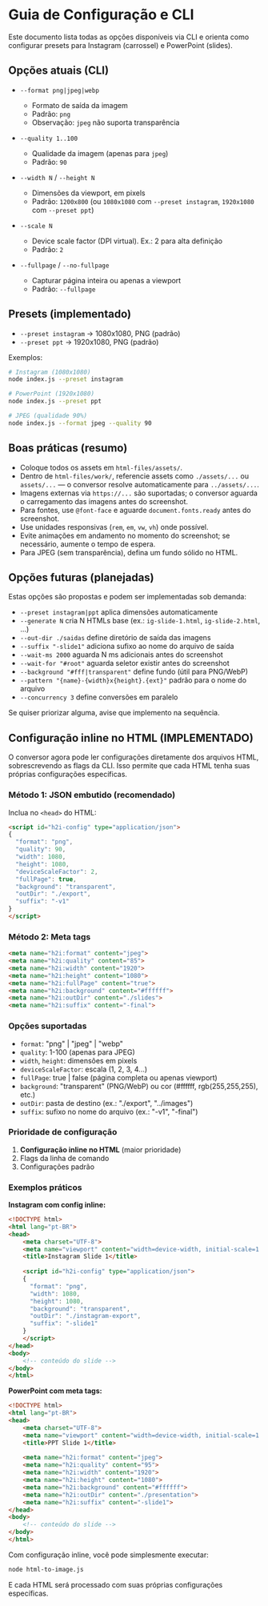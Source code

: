 # Guia de Configuração e CLI

Este documento lista todas as opções disponíveis via CLI e orienta como configurar presets para Instagram (carrossel) e PowerPoint (slides).

## Opções atuais (CLI)

- `--format png|jpeg|webp`
  - Formato de saída da imagem
  - Padrão: `png`
  - Observação: `jpeg` não suporta transparência

- `--quality 1..100`
  - Qualidade da imagem (apenas para `jpeg`)
  - Padrão: `90`

- `--width N` / `--height N`
  - Dimensões da viewport, em pixels
  - Padrão: `1200x800` (ou `1080x1080` com `--preset instagram`, `1920x1080` com `--preset ppt`)

- `--scale N`
  - Device scale factor (DPI virtual). Ex.: 2 para alta definição
  - Padrão: `2`

- `--fullpage` / `--no-fullpage`
  - Capturar página inteira ou apenas a viewport
  - Padrão: `--fullpage`

## Presets (implementado)

- `--preset instagram` → 1080x1080, PNG (padrão)
- `--preset ppt` → 1920x1080, PNG (padrão)

Exemplos:

```bash
# Instagram (1080x1080)
node index.js --preset instagram

# PowerPoint (1920x1080)
node index.js --preset ppt

# JPEG (qualidade 90%)
node index.js --format jpeg --quality 90
```

## Boas práticas (resumo)

- Coloque todos os assets em `html-files/assets/`.
- Dentro de `html-files/work/`, referencie assets como `./assets/...` ou `assets/...` — o conversor resolve automaticamente para `../assets/...`.
- Imagens externas via `https://...` são suportadas; o conversor aguarda o carregamento das imagens antes do screenshot.
- Para fontes, use `@font-face` e aguarde `document.fonts.ready` antes do screenshot.
- Use unidades responsivas (`rem`, `em`, `vw`, `vh`) onde possível.
- Evite animações em andamento no momento do screenshot; se necessário, aumente o tempo de espera.
- Para JPEG (sem transparência), defina um fundo sólido no HTML.

## Opções futuras (planejadas)

Estas opções são propostas e podem ser implementadas sob demanda:

- `--preset instagram|ppt` aplica dimensões automaticamente
- `--generate N` cria N HTMLs base (ex.: `ig-slide-1.html`, `ig-slide-2.html`, ...)
- `--out-dir ./saidas` define diretório de saída das imagens
- `--suffix "-slide1"` adiciona sufixo ao nome do arquivo de saída
- `--wait-ms 2000` aguarda N ms adicionais antes do screenshot
- `--wait-for "#root"` aguarda seletor existir antes do screenshot
- `--background "#fff|transparent"` define fundo (útil para PNG/WebP)
- `--pattern "{name}-{width}x{height}.{ext}"` padrão para o nome do arquivo
- `--concurrency 3` define conversões em paralelo

Se quiser priorizar alguma, avise que implemento na sequência.

## Configuração inline no HTML (IMPLEMENTADO)

O conversor agora pode ler configurações diretamente dos arquivos HTML, sobrescrevendo as flags da CLI. Isso permite que cada HTML tenha suas próprias configurações específicas.

### Método 1: JSON embutido (recomendado)

Inclua no `<head>` do HTML:

```html
<script id="h2i-config" type="application/json">
{
  "format": "png",
  "quality": 90,
  "width": 1080,
  "height": 1080,
  "deviceScaleFactor": 2,
  "fullPage": true,
  "background": "transparent",
  "outDir": "./export",
  "suffix": "-v1"
}
</script>
```

### Método 2: Meta tags

```html
<meta name="h2i:format" content="jpeg">
<meta name="h2i:quality" content="85">
<meta name="h2i:width" content="1920">
<meta name="h2i:height" content="1080">
<meta name="h2i:fullPage" content="true">
<meta name="h2i:background" content="#ffffff">
<meta name="h2i:outDir" content="./slides">
<meta name="h2i:suffix" content="-final">
```

### Opções suportadas

- `format`: "png" | "jpeg" | "webp"
- `quality`: 1-100 (apenas para JPEG)
- `width`, `height`: dimensões em pixels
- `deviceScaleFactor`: escala (1, 2, 3, 4...)
- `fullPage`: true | false (página completa ou apenas viewport)
- `background`: "transparent" (PNG/WebP) ou cor (#ffffff, rgb(255,255,255), etc.)
- `outDir`: pasta de destino (ex.: "./export", "../images")
- `suffix`: sufixo no nome do arquivo (ex.: "-v1", "-final")

### Prioridade de configuração

1. **Configuração inline no HTML** (maior prioridade)
2. Flags da linha de comando
3. Configurações padrão

### Exemplos práticos

**Instagram com config inline:**
```html
<!DOCTYPE html>
<html lang="pt-BR">
<head>
    <meta charset="UTF-8">
    <meta name="viewport" content="width=device-width, initial-scale=1.0">
    <title>Instagram Slide 1</title>
    
    <script id="h2i-config" type="application/json">
    {
      "format": "png",
      "width": 1080,
      "height": 1080,
      "background": "transparent",
      "outDir": "./instagram-export",
      "suffix": "-slide1"
    }
    </script>
</head>
<body>
    <!-- conteúdo do slide -->
</body>
</html>
```

**PowerPoint com meta tags:**
```html
<!DOCTYPE html>
<html lang="pt-BR">
<head>
    <meta charset="UTF-8">
    <meta name="viewport" content="width=device-width, initial-scale=1.0">
    <title>PPT Slide 1</title>
    
    <meta name="h2i:format" content="jpeg">
    <meta name="h2i:quality" content="95">
    <meta name="h2i:width" content="1920">
    <meta name="h2i:height" content="1080">
    <meta name="h2i:background" content="#ffffff">
    <meta name="h2i:outDir" content="./presentation">
    <meta name="h2i:suffix" content="-slide1">
</head>
<body>
    <!-- conteúdo do slide -->
</body>
</html>
```

Com configuração inline, você pode simplesmente executar:
```bash
node html-to-image.js
```

E cada HTML será processado com suas próprias configurações específicas.


